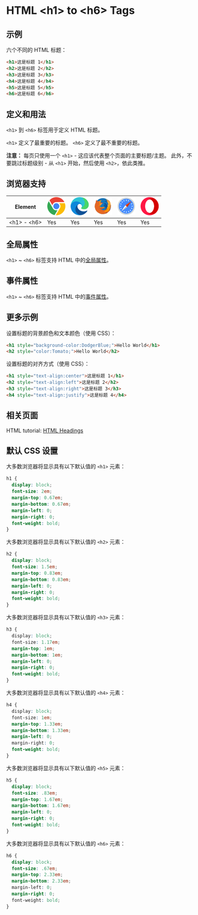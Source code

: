 HTML \<h1> to \<h6> Tags
===

## 示例

六个不同的 HTML 标题：

```html idoc:preview
<h1>这是标题 1</h1>
<h2>这是标题 2</h2>
<h3>这是标题 3</h3>
<h4>这是标题 4</h4>
<h5>这是标题 5</h5>
<h6>这是标题 6</h6>
```
<!--rehype:style=min-height: 350px;-->

## 定义和用法

`<h1>` 到 `<h6>` 标签用于定义 HTML 标题。

`<h1>` 定义了最重要的标题。 `<h6>` 定义了最不重要的标题。

**注意：** 每页只使用一个 `<h1>` - 这应该代表整个页面的主要标题/主题。 此外，不要跳过标题级别 - 从 `<h1>` 开始，然后使用 `<h2>`，依此类推。

## 浏览器支持

| Element | ![chrome][1] | ![edge][2] | ![firefox][3] | ![safari][4] | ![opera][5] |
| ----- | --- | --- | --- | --- | --- |
| \<h1> - \<h6> | Yes | Yes | Yes | Yes | Yes |

## 全局属性

`<h1>` ~ `<h6>` 标签支持 HTML 中的[全局属性](../reference/standardattributes.md)。

## 事件属性

`<h1>` ~ `<h6>` 标签支持 HTML 中的[事件属性](../reference/eventattributes.md)。

## 更多示例

设置标题的背景颜色和文本颜色（使用 CSS）：

```html idoc:preview
<h1 style="background-color:DodgerBlue;">Hello World</h1>
<h2 style="color:Tomato;">Hello World</h2>
```
<!--rehype:style=min-height: 190px;-->

设置标题的对齐方式（使用 CSS）：

```html idoc:preview
<h1 style="text-align:center">这是标题 1</h1>
<h2 style="text-align:left">这是标题 2</h2>
<h3 style="text-align:right">这是标题 3</h3>
<h4 style="text-align:justify">这是标题 4</h4>
```
<!--rehype:style=min-height: 290px;-->

## 相关页面

HTML tutorial: [HTML Headings](../tutorial/headings.md)

## 默认 CSS 设置

大多数浏览器将显示具有以下默认值的 `<h1>` 元素：

```css
h1 {
  display: block;
  font-size: 2em;
  margin-top: 0.67em;
  margin-bottom: 0.67em;
  margin-left: 0;
  margin-right: 0;
  font-weight: bold;
}
```

大多数浏览器将显示具有以下默认值的 `<h2>` 元素：

```css
h2 {
  display: block;
  font-size: 1.5em;
  margin-top: 0.83em;
  margin-bottom: 0.83em;
  margin-left: 0;
  margin-right: 0;
  font-weight: bold;
}
```

大多数浏览器将显示具有以下默认值的 `<h3>` 元素：

```css
h3 {
  display: block;
  font-size: 1.17em;
  margin-top: 1em;
  margin-bottom: 1em;
  margin-left: 0;
  margin-right: 0;
  font-weight: bold;
}
```

大多数浏览器将显示具有以下默认值的 `<h4>` 元素：

```css
h4 {
  display: block;
  font-size: 1em;
  margin-top: 1.33em;
  margin-bottom: 1.33em;
  margin-left: 0;
  margin-right: 0;
  font-weight: bold;
}
```

大多数浏览器将显示具有以下默认值的 `<h5>` 元素：

```css
h5 {
  display: block;
  font-size: .83em;
  margin-top: 1.67em;
  margin-bottom: 1.67em;
  margin-left: 0;
  margin-right: 0;
  font-weight: bold;
}
```

大多数浏览器将显示具有以下默认值的 `<h6>` 元素：

```css
h6 {
  display: block;
  font-size: .67em;
  margin-top: 2.33em;
  margin-bottom: 2.33em;
  margin-left: 0;
  margin-right: 0;
  font-weight: bold;
}
```

[1]: ../assets/chrome.svg
[2]: ../assets/edge.svg
[3]: ../assets/firefox.svg
[4]: ../assets/safari.svg
[5]: ../assets/opera.svg